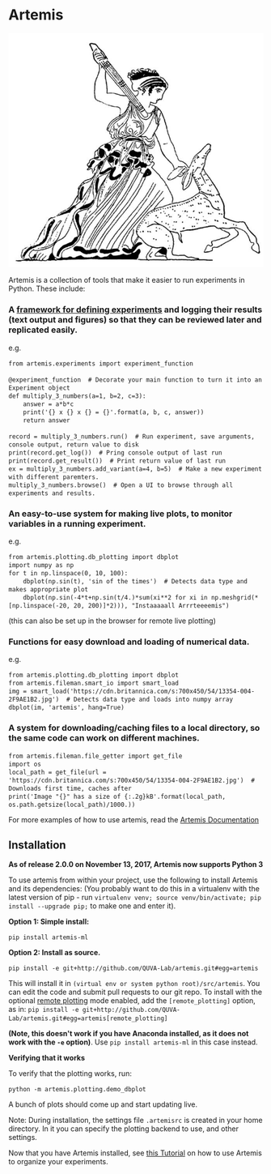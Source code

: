 # Artemis

 ![The deer represents dull, repetitive coding tasks, and Artemis represents Artemis.  As you can see, once Artemis comes along, the future is not bright for dull, repetitive coding tasks.](https://raw.githubusercontent.com/petered/data/master/images/artemis.jpeg)

Artemis is a collection of tools that make it easier to run experiments in Python.  These include:

### A [framework for defining experiments](http://artemis-ml.readthedocs.io/en/latest/experiments.html) and logging their results (text output and figures) so that they can be reviewed later and replicated easily.

e.g.
```
from artemis.experiments import experiment_function

@experiment_function  # Decorate your main function to turn it into an Experiment object
def multiply_3_numbers(a=1, b=2, c=3):
    answer = a*b*c
    print('{} x {} x {} = {}'.format(a, b, c, answer))
    return answer
    
record = multiply_3_numbers.run()  # Run experiment, save arguments, console output, return value to disk
print(record.get_log())  # Pring console output of last run      
print(record.get_result())  # Print return value of last run
ex = multiply_3_numbers.add_variant(a=4, b=5)  # Make a new experiment with different paremters.
multiply_3_numbers.browse()  # Open a UI to browse through all experiments and results.
```

### An easy-to-use system for making live plots, to monitor variables in a running experiment.

e.g.
```
from artemis.plotting.db_plotting import dbplot
import numpy as np
for t in np.linspace(0, 10, 100):
    dbplot(np.sin(t), 'sin of the times')  # Detects data type and makes appropriate plot
    dbplot(np.sin(-4*t+np.sin(t/4.)*sum(xi**2 for xi in np.meshgrid(*[np.linspace(-20, 20, 200)]*2))), "Instaaaaall Arrrteeeemis")
```
(this can also be set up in the browser for remote live plotting)

### Functions for easy download and loading of numerical data.

e.g.
```
from artemis.plotting.db_plotting import dbplot
from artemis.fileman.smart_io import smart_load
img = smart_load('https://cdn.britannica.com/s:700x450/54/13354-004-2F9AE1B2.jpg')  # Detects data type and loads into numpy array
dbplot(im, 'artemis', hang=True)
```

### A system for downloading/caching files to a local directory, so the same code can work on different machines.

```
from artemis.fileman.file_getter import get_file
import os
local_path = get_file(url = 'https://cdn.britannica.com/s:700x450/54/13354-004-2F9AE1B2.jpg')  # Downloads first time, caches after 
print('Image "{}" has a size of {:.2g}kB'.format(local_path, os.path.getsize(local_path)/1000.))
```
For more examples of how to use artemis, read the [Artemis Documentation](http://artemis-ml.readthedocs.io)


## Installation

**As of release 2.0.0 on November 13, 2017, Artemis now supports Python 3**

To use artemis from within your project, use the following to install Artemis and its dependencies: (You probably want to do this in a virtualenv with the latest version of pip - run `virtualenv venv; source venv/bin/activate; pip install --upgrade pip;` to make one and enter it).


**Option 1: Simple install:**

```
pip install artemis-ml
```

**Option 2: Install as source.**

```
pip install -e git+http://github.com/QUVA-Lab/artemis.git#egg=artemis 
```
This will install it in `(virtual env or system python root)/src/artemis`.  You can edit the code and submit pull requests to our git repo.  To install with the optional [remote plotting](https://github.com/QUVA-Lab/artemis/blob/master/artemis/remote/README.md) mode enabled, add the `[remote_plotting]` option, as in: `pip install -e git+http://github.com/QUVA-Lab/artemis.git#egg=artemis[remote_plotting]`

**(Note, this doesn't work if you have Anaconda installed, as it does not work with the `-e` option)**.  Use `pip install artemis-ml` in this case instead.



**Verifying that it works**

To verify that the plotting works, run:
```
python -m artemis.plotting.demo_dbplot
```
A bunch of plots should come up and start updating live. 


<!--- To verify that the installation worked, go:
```
cd venv/src/artemis
py.test
```
All tests should pass.
(pytest for some reason cant find modules when you do this alone)--->
Note: During installation, the settings file `.artemisrc` is created in your home directory. In it you can specify the plotting backend to use, and other settings.

Now that you have Artemis installed, see [this Tutorial](http://artemis-ml.readthedocs.io/en/latest/experiments.html) on how to use Artemis to organize your experiments.
